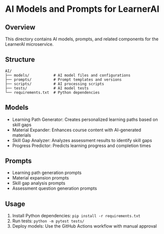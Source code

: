 # AI Models and Prompts for LearnerAI

## Overview
This directory contains AI models, prompts, and related components for the LearnerAI microservice.

## Structure
```
AI/
├── models/           # AI model files and configurations
├── prompts/          # Prompt templates and versions
├── scripts/          # AI processing scripts
├── tests/            # AI model tests
└── requirements.txt  # Python dependencies
```

## Models
- Learning Path Generator: Creates personalized learning paths based on skill gaps
- Material Expander: Enhances course content with AI-generated materials
- Skill Gap Analyzer: Analyzes assessment results to identify skill gaps
- Progress Predictor: Predicts learning progress and completion times

## Prompts
- Learning path generation prompts
- Material expansion prompts
- Skill gap analysis prompts
- Assessment question generation prompts

## Usage
1. Install Python dependencies: `pip install -r requirements.txt`
2. Run tests: `python -m pytest tests/`
3. Deploy models: Use the GitHub Actions workflow with manual approval
